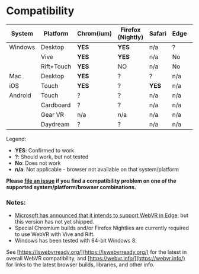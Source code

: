 # Compatibility

| System   | Platform   | Chrom(ium) | Firefox (Nightly) | Safari | Edge | Samsung Internet | Carmel |
| -------- | ---------- | ---------- | ----------------- | ------ | ---- | ---------------- | ------ |
| Windows  | Desktop    | **YES**    | **YES**           | n/a    | ?    | n/a              | n/a    |
|          | Vive       | **YES**    | **YES**           | n/a    | No   | n/a              | n/a    |
|          | Rift+Touch | **YES**    | NO                | n/a    | No   | n/a              | n/a    |
| Mac      | Desktop    | **YES**    | ?                 | ?      | n/a  | n/a              | n/a    |
| iOS      | Touch      | **YES**    | ?                 | **YES**| n/a  | n/a              | n/a    |
| Android  | Touch      | ?          | ?                 | n/a    | n/a  | n/a              | n/a    |
|          | Cardboard  | ?          | ?                 | n/a    | n/a  | n/a              | n/a    |
|          | Gear VR    | n/a        | n/a               | n/a    | n/a  | ?                | ?      |
|          | Daydream   | ?          | ?                 | n/a    | n/a  | n/a              | n/a    |

Legend:

* **YES**: Confirmed to work
* **?**: Should work, but not tested
* **No**: Does not work
* **n/a**: Not applicable - browser not available on that system/platform

**Please [file an issue](https://github.com/beaucronin/embedding/issues) if you find a compatibility problem on one of the supported system/platform/browser combinations.**

### Notes:

* [Microsoft has announced that it intends to support WebVR in Edge](https://blogs.windows.com/msedgedev/2016/09/09/webvr-in-development-edge/), but this version has not yet shipped.
* Special Chromium builds and/or Firefox Nightlies are currently required to use WebVR with Vive and Rift.
* Windows has been tested with 64-bit Windows 8.

See [https://iswebvrready.org/](https://iswebvrready.org/) for the latest in overall WebVR compatibility, and [https://webvr.info/](https://webvr.info/) for links to the latest browser builds, libraries, and other info.
